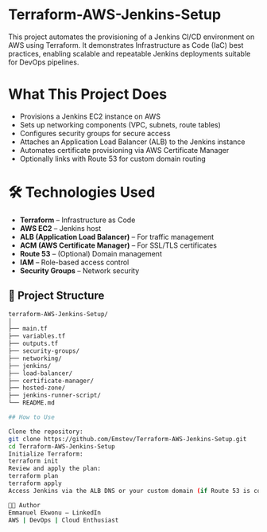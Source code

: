 # Terraform-AWS-Jenkins-Setup
This project automates the provisioning of a Jenkins CI/CD environment on AWS using Terraform. It demonstrates Infrastructure as Code (IaC) best practices, enabling scalable and repeatable Jenkins deployments suitable for DevOps pipelines.

# What This Project Does

- Provisions a Jenkins EC2 instance on AWS
- Sets up networking components (VPC, subnets, route tables)
- Configures security groups for secure access
- Attaches an Application Load Balancer (ALB) to the Jenkins instance
- Automates certificate provisioning via AWS Certificate Manager
- Optionally links with Route 53 for custom domain routing

# 🛠️ Technologies Used

- **Terraform** – Infrastructure as Code
- **AWS EC2** – Jenkins host
- **ALB (Application Load Balancer)** – For traffic management
- **ACM (AWS Certificate Manager)** – For SSL/TLS certificates
- **Route 53** – (Optional) Domain management
- **IAM** – Role-based access control
- **Security Groups** – Network security

## 📁 Project Structure

```bash
terraform-AWS-Jenkins-Setup/
│
├── main.tf
├── variables.tf
├── outputs.tf
├── security-groups/
├── networking/
├── jenkins/
├── load-balancer/
├── certificate-manager/
├── hosted-zone/
├── jenkins-runner-script/
└── README.md

## How to Use

Clone the repository:
git clone https://github.com/Emstev/Terraform-AWS-Jenkins-Setup.git
cd Terraform-AWS-Jenkins-Setup
Initialize Terraform:
terraform init
Review and apply the plan:
terraform plan
terraform apply
Access Jenkins via the ALB DNS or your custom domain (if Route 53 is configured).

👨‍💻 Author
Emmanuel Ekwonu – LinkedIn
AWS | DevOps | Cloud Enthusiast
